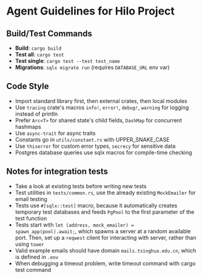 # Agent Guidelines for Hilo Project

## Build/Test Commands

- **Build**: `cargo build`
- **Test all**: `cargo test`
- **Test single**: `cargo test --test test_name`
- **Migrations**: `sqlx migrate run` (requires `DATABASE_URL` env var)

## Code Style

- Import standard library first, then external crates, then local modules
- Use `tracing` crate's macros `info!`, `error!`, `debug!`, `warning` for logging instead of println
- Prefer `Arc<T>` for shared state's child fields, `DashMap` for concurrent hashmaps
- Use `async-trait` for async traits
- Constants go in `utils/constant.rs` with UPPER_SNAKE_CASE
- Use `thiserror` for custom error types, `secrecy` for sensitive data
- Postgres database queries use sqlx macros for compile-time checking

## Notes for integration tests

- Take a look at existing tests before writing new tests
- Test utilities in `tests/common.rs`, use the already existing `MockEmailer` for email testing
- Tests use `#[sqlx::test]` macro, because it automatically creates temporary test databases and feeds `PgPool` to the first parameter of the test function
- Tests start with `let (address, mock_emailer) = spawn_app(pool).await;`, which spawns a server at a random available port. Then, set up a `reqwest` client for interacting with server, rather than using `tower`
- Valid example emails should have domain `mails.tsinghua.edu.cn`, which is defined in `.env`
- When debugging a timeout problem, write timeout command with cargo test command
